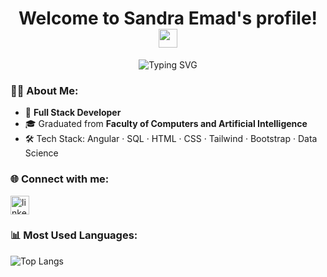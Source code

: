 <h1 align="center">Welcome to Sandra Emad's profile! <img src="https://em-content.zobj.net/source/microsoft-teams/363/waving-hand_1f44b.png" width="30"/></h1>

<p align="center">
  <img src="https://readme-typing-svg.demolab.com/?lines=Full+Stack+Developer&center=true&width=380&height=45&font=Fira+Code&color=58a6ff&vCenter=true&pause=1000&size=22" alt="Typing SVG" />
</p>




<h3 align="left">👩‍💻 About Me:</h3>

- 🧠 **Full Stack Developer**
- 🎓 Graduated from **Faculty of Computers and Artificial Intelligence**
- 🛠 Tech Stack: Angular · SQL · HTML · CSS · Tailwind · Bootstrap · Data Science



<h3 align="left">🌐 Connect with me:</h3>

<p align="left">
  <a href="https://www.linkedin.com/in/sandra-emad-849670258/" target="_blank">
    <img src="https://cdn-icons-png.flaticon.com/512/174/174857.png" alt="linkedin" width="30" />
  </a>
</p>




<h3 align="left">📊 Most Used Languages:</h3>

![Top Langs](https://github-readme-stats.vercel.app/api/top-langs/?username=SandraEmad&layout=compact&theme=radical)




